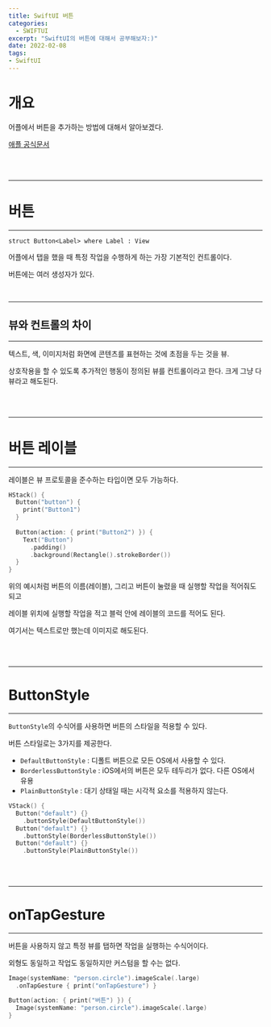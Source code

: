 ```yaml
---
title: SwiftUI 버튼
categories:
  - SWIFTUI 
excerpt: "SwiftUI의 버튼에 대해서 공부해보자:)"
date: 2022-02-08
tags:
- SwiftUI
---
```




# 개요

어플에서 버튼을 추가하는 방법에 대해서 알아보겠다.


[애플 공식문서](https://developer.apple.com/documentation/swiftui/button)


<br />
<br />

---

# 버튼

---

`struct Button<Label> where Label : View`

어플에서 탭을 했을 때 특정 작업을 수행하게 하는 가장 기본적인 컨트롤이다.

버튼에는 여러 생성자가 있다. 


<br />

---

## 뷰와 컨트롤의 차이

---

텍스트, 색, 이미지처럼 화면에 콘텐츠를 표현하는 것에 초점을 두는 것을 뷰.

상호작용을 할 수 있도록 추가적인 행동이 정의된 뷰를 컨트롤이라고 한다. 크게 그냥 다 뷰라고 해도된다.


<br />
<br />

---

# 버튼 레이블

---

레이블은 뷰 프로토콜을 준수하는 타입이면 모두 가능하다.

```swift
HStack() {
  Button("button") {
    print("Button1")
  }
  
  Button(action: { print("Button2") }) {
    Text("Button")
      .padding()
      .background(Rectangle().strokeBorder())
  }
}
```

위의 예시처럼 버튼의 이름(레이블), 그리고 버튼이 눌렸을 때 실행할 작업을 적어줘도 되고

레이블 위치에 실행할 작업을 적고 블럭 안에 레이블의 코드를 적어도 된다.

여기서는 텍스트로만 했는데 이미지로 해도된다.



<br />
<br />

---

# ButtonStyle

---

`ButtonStyle`의 수식어를 사용하면 버튼의 스타일을 적용할 수 있다.

버튼 스타일로는 3가지를 제공한다.

* `DefaultButtonStyle` : 디폴트 버튼으로 모든 OS에서 사용할 수 있다.
* `BorderlessButtonStyle` : iOS에서의 버튼은 모두 테두리가 없다. 다른 OS에서 유용
* `PlainButtonStyle` : 대기 상태일 때는 시각적 요소를 적용하지 않는다.

```swift
VStack() {
  Button("default") {}
    .buttonStyle(DefaultButtonStyle())
  Button("default") {}
    .buttonStyle(BorderlessButtonStyle())
  Button("default") {}
    .buttonStyle(PlainButtonStyle())
```

<br />
<br />

---

# onTapGesture

---

버튼을 사용하지 않고 특정 뷰를 탭하면 작업을 실행하는 수식어이다.

외형도 동일하고 작업도 동일하지만 커스텀을 할 수는 없다.

```swift
Image(systemName: "person.circle").imageScale(.large)
  .onTapGesture { print("onTapGesture") }

Button(action: { print("버튼") }) {
  Image(systemName: "person.circle").imageScale(.large)
}
```
